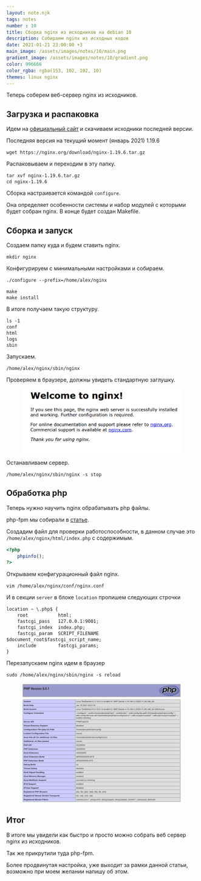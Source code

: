 ```yaml
---
layout: note.njk
tags: notes
number : 10
title: Сборка nginx из исходников на debian 10
description: Собираем nginx из исходных кодов
date: 2021-01-21 23:00:00 +3
main_image: /assets/images/notes/10/main.png
gradient_image: /assets/images/notes/10/gradient.png
color: 996666
color_rgba: rgba(153, 102, 102, 10)
themes: linux nginx
---
```


Теперь соберем веб-сервер nginx из исходников.

## Загрузка и распаковка

Идем на [официальный сайт](https://nginx.org/) и скачиваем исходники последней версии.

Последняя версия на текущий момент (январь 2021) 1.19.6

```shell
wget https://nginx.org/download/nginx-1.19.6.tar.gz
```

Распаковываем и переходим в эту папку.

```shell
tar xvf nginx-1.19.6.tar.gz
cd nginx-1.19.6
```

Сборка настраивается командой `configure`. 

Она определяет особенности системы и набор модулей с которыми будет собран nginx.
В конце будет создан Makefile. 

## Сборка и запуск

Создаем папку куда и будем ставить nginx.

```shell
mkdir nginx
```

Конфигурируем с минимальными настройками и собираем.

```shell
./configure --prefix=/home/alex/nginx
```

```shell
make
make install
```

В итоге получаем такую структуру.

```shell
ls -1
conf
html
logs
sbin
```

Запускаем.

```shell
/home/alex/nginx/sbin/nginx
```

Проверяем в браузере, должны увидеть стандартную заглушку.

<figure>
  <img src="/assets/images/notes/10/welcome-nginx.png" alt="nginx"  data-action="zoom">
</figure>

Останавливаем сервер. 

```shell
/home/alex/nginx/sbin/nginx -s stop
```

## Обработка php

Теперь нужно научить nginx обрабатывать php файлы.

php-fpm мы собирали в [статье](https://lexusalex.ru/notes/2021-01-16-linux-debian-installing-php-fpm/).

Создадим файл для проверки работоспособности, в данном случае это `/home/alex/nginx/html/index.php` с содержимым.

```php
<?php
    phpinfo();
?>
```

Открываем конфигурационный файл nginx.

```shell
vim /home/alex/nginx/conf/nginx.conf
```

И в секции `server` в блоке `location` пропишем следующих строчки

```nginx
location ~ \.php$ {
    root           html;
    fastcgi_pass   127.0.0.1:9001;
    fastcgi_index  index.php;
    fastcgi_param  SCRIPT_FILENAME  $document_root$fastcgi_script_name;
    include        fastcgi_params;
}
```

Перезапускаем nginx идем в браузер

```shell
sudo /home/alex/nginx/sbin/nginx -s reload
```

<figure>
  <img src="/assets/images/notes/10/php-fpm.png" alt="php-fpm"  data-action="zoom">
</figure>

## Итог

В итоге мы увидели как быстро и просто можно собрать веб сервер nginx из исходников.

Так же прикрутили туда php-fpm.

Более продвинутая настройка, уже выходит за рамки данной статьи, возможно при моем желании напишу об этом.